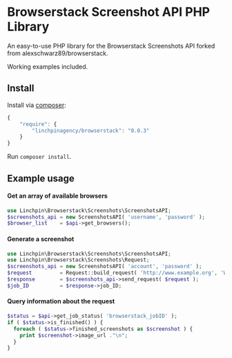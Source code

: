 Browserstack Screenshot API PHP Library
============

An easy-to-use PHP library for the Browserstack Screenshots API forked from alexschwarz89/browserstack.

Working examples included.

## Install

Install via [composer](https://getcomposer.org):

```javascript
{
    "require": {
        "linchpinagency/browserstack": "0.0.3"
    }
}
```

Run `composer install`.

## Example usage

#### Get an array of available browsers

```php
use Linchpin\Browserstack\Screenshots\ScreenshotsAPI;
$screenshots_api = new ScreenshotsAPI( 'username', 'password' );
$browser_list    = $api->get_browsers();
```

#### Generate a screenshot
```php
use Linchpin\Browserstack\Screenshots\ScreenshotsAPI;
use Linchpin\Browserstack\Screenshots\Request;
$screenshots_api = new ScreenshotsAPI( 'account', 'password' );
$request         = Request::build_request( 'http://www.example.org', 'Windows', '8.1', 'ie', '11.0' );
$response        = $screenshots_api->send_request( $request );
$job_ID          = $response->job_ID;
```

#### Query information about the request

```php
$status = $api->get_job_status( 'browserstack_jobID' );
if ( $status->is_finished() ) {
  foreach ( $status->finished_screenshots as $screenshot ) {
    print $screenshot->image_url ."\n";
  }
}
```
